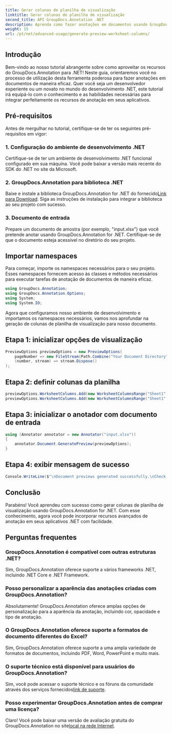 ```yaml
---
title: Gerar colunas de planilha de visualização
linktitle: Gerar colunas de planilha de visualização
second_title: API GroupDocs.Annotation .NET
description: Aprenda como fazer anotações em documentos usando GroupDocs.Annotation for .NET. Tutorial passo a passo para desenvolvedores .NET. Aprimore seus aplicativos.
weight: 15
url: /pt/net/advanced-usage/generate-preview-worksheet-columns/
---
```

## Introdução
Bem-vindo ao nosso tutorial abrangente sobre como aproveitar os recursos do GroupDocs.Annotation para .NET! Neste guia, orientaremos você no processo de utilização desta ferramenta poderosa para fazer anotações em documentos de maneira eficaz. Quer você seja um desenvolvedor experiente ou um novato no mundo do desenvolvimento .NET, este tutorial irá equipá-lo com o conhecimento e as habilidades necessárias para integrar perfeitamente os recursos de anotação em seus aplicativos.
## Pré-requisitos
Antes de mergulhar no tutorial, certifique-se de ter os seguintes pré-requisitos em vigor:
### 1. Configuração do ambiente de desenvolvimento .NET
Certifique-se de ter um ambiente de desenvolvimento .NET funcional configurado em sua máquina. Você pode baixar a versão mais recente do SDK do .NET no site da Microsoft.
### 2. GroupDocs.Annotation para biblioteca .NET
 Baixe e instale a biblioteca GroupDocs.Annotation for .NET do fornecido[Link para Download](https://releases.groupdocs.com/annotation/net/). Siga as instruções de instalação para integrar a biblioteca ao seu projeto com sucesso.
### 3. Documento de entrada
Prepare um documento de amostra (por exemplo, "input.xlsx") que você pretende anotar usando GroupDocs.Annotation for .NET. Certifique-se de que o documento esteja acessível no diretório do seu projeto.

## Importar namespaces
Para começar, importe os namespaces necessários para o seu projeto. Esses namespaces fornecem acesso às classes e métodos necessários para executar tarefas de anotação de documentos de maneira eficaz.

```csharp
using GroupDocs.Annotation;
using GroupDocs.Annotation.Options;
using System;
using System.IO;
```

Agora que configuramos nosso ambiente de desenvolvimento e importamos os namespaces necessários, vamos nos aprofundar na geração de colunas de planilha de visualização para nosso documento.
## Etapa 1: inicializar opções de visualização
```csharp
PreviewOptions previewOptions = new PreviewOptions(
    pageNumber => new FileStream(Path.Combine("Your Document Directory", $"cells_page{pageNumber}.png"), FileMode.Create),
    (number, stream) => stream.Dispose()
);
```
## Etapa 2: definir colunas da planilha
```csharp
previewOptions.WorksheetColumns.Add(new WorksheetColumnsRange("Sheet1", 2, 3));
previewOptions.WorksheetColumns.Add(new WorksheetColumnsRange("Sheet1", 1, 1));
```
## Etapa 3: inicializar o anotador com documento de entrada
```csharp
using (Annotator annotator = new Annotator("input.xlsx"))
{
    annotator.Document.GeneratePreview(previewOptions);
}
```
## Etapa 4: exibir mensagem de sucesso
```csharp
Console.WriteLine($"\nDocument previews generated successfully.\nCheck output in {"Your Document Directory"}.");
```

## Conclusão
Parabéns! Você aprendeu com sucesso como gerar colunas de planilha de visualização usando GroupDocs.Annotation for .NET. Com esse conhecimento, agora você pode incorporar recursos avançados de anotação em seus aplicativos .NET com facilidade.
## Perguntas frequentes
### GroupDocs.Annotation é compatível com outras estruturas .NET?
Sim, GroupDocs.Annotation oferece suporte a vários frameworks .NET, incluindo .NET Core e .NET Framework.
### Posso personalizar a aparência das anotações criadas com GroupDocs.Annotation?
Absolutamente! GroupDocs.Annotation oferece amplas opções de personalização para a aparência da anotação, incluindo cor, opacidade e tipo de anotação.
### O GroupDocs.Annotation oferece suporte a formatos de documento diferentes do Excel?
Sim, GroupDocs.Annotation oferece suporte a uma ampla variedade de formatos de documentos, incluindo PDF, Word, PowerPoint e muito mais.
### O suporte técnico está disponível para usuários do GroupDocs.Annotation?
 Sim, você pode acessar o suporte técnico e os fóruns da comunidade através dos serviços fornecidos[link de suporte](https://forum.groupdocs.com/c/annotation/10).
### Posso experimentar GroupDocs.Annotation antes de comprar uma licença?
 Claro! Você pode baixar uma versão de avaliação gratuita do GroupDocs.Annotation no site[local na rede Internet](https://releases.groupdocs.com/).